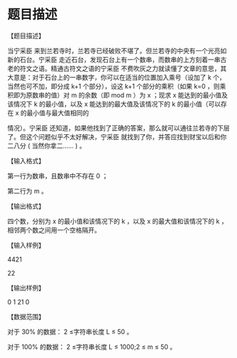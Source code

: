 # 题目描述


<p>
	【题目描述】
</p>
<p>
	当宁采臣 来到兰若寺时，兰若寺已经破败不堪了。但兰若寺的中央有一个光亮如新的石台。宁采臣 走近石台，发现石台上有一个数串，而数串的上方刻着一串古老的符文之语。精通古符文之语的宁采臣 不费吹灰之力就读懂了文章的意思，其大意是：对于石台上的一串数字，你可以在适当的位置加入乘号（设加了 k 个，当然也可不加，即分成 k+1 个部分），设这 k+1 个部分的乘积（如果 k=0 ，则乘积即为原数串的值）对 m 的余数（即 mod m ）为 x ；现求 x 能达到的最小值及该情况下 k 的最小值，以及 x 能达到的最大值及该情况下的 k 的最小值（可以存在 x 的最小值与最大值相同的
</p>
<p>
	情况）。宁采臣 还知道，如果他找到了正确的答案，那么就可以通往兰若寺的下层了。但这个问题似乎不太好解决，宁采臣 就找到了你，并答应找到财宝以后和你二八分 ( 当然你拿二…… ) 。
</p>
<p>
	【输入格式】
</p>
<p>
	第一行为数串，且数串中不存在 0 ；
</p>
<p>
	第二行为 m 。
</p>
<p>
	【输出格式】
</p>
<p>
	四个数，分别为 x 的最小值和该情况下的 k ，以及 x 的最大值和该情况下的 k ，相邻两个数之间用一个空格隔开。
</p>
<p>
	【输入样例】
</p>
<p>
	4421
</p>
<p>
	22
</p>
<p>
	【输出样例】
</p>
<p>
	0 1 21 0
</p>
<p>
	【数据范围】
</p>
<p>
	对于 30% 的数据： 2 ≤字符串长度 L ≤ 50 。
</p>
<p>
	对于 100% 的数据： 2 ≤字符串长度 L ≤ 1000;2 ≤ m ≤ 50 。
</p>
<p>
	<br/>
</p>
<p>
	<br/>
</p>
